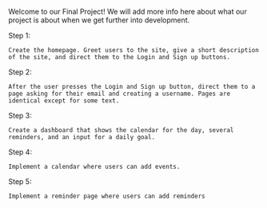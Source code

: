 Welcome to our Final Project! We will add more info here about what our project is about when we get further into development.

Step 1:

	Create the homepage. Greet users to the site, give a short description of the site, and direct them to the Login and Sign up buttons.

Step 2:

	After the user presses the Login and Sign up button, direct them to a page asking for their email and creating a username. Pages are identical except for some text.

Step 3:

	Create a dashboard that shows the calendar for the day, several reminders, and an input for a daily goal.

Step 4:

	Implement a calendar where users can add events.

Step 5:

	Implement a reminder page where users can add reminders